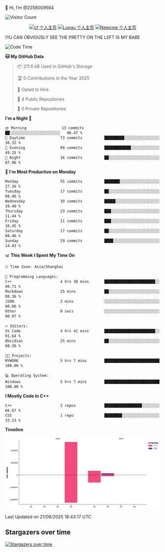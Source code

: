  👋 Hi, I’m @2258009564

![Visitor Count](https://profile-counter.glitch.me/{2258009564}/count.svg)

<!---
2258009564/2258009564 is a ✨ special ✨ repository because its `README.md` (this file) appears on your GitHub profile.
You can click the Preview link to take a look at your changes.
--->

<div align="center">

[![cf 个人主页](https://img.shields.io/badge/codeforces-alisa22580-yellow)](https://codeforces.com/profile/alisa22580)
[![Luogu 个人主页](https://img.shields.io/badge/Luogu-alisa_kujou-blue)](https://www.luogu.com.cn/user/1440708)
[![Newcow 个人主页](https://img.shields.io/badge/nowcoder-lzy-blue)](https://ac.nowcoder.com/acm/contest/profile/51334038)

</div>

!!!U CAN OBVIOUSLY SEE THE PRETTY ON THE LEFT IS MY BABE



<!--START_SECTION:waka-->
![Code Time](http://img.shields.io/badge/Code%20Time-298%20hrs%2040%20mins-blue)

**🐱 My GitHub Data** 

> 📦 211.6 kB Used in GitHub's Storage 
 > 
> 🏆 0 Contributions in the Year 2025
 > 
> 💼 Opted to Hire
 > 
> 📜 4 Public Repositories 
 > 
> 🔑 0 Private Repositories 
 > 
**I'm a Night 🦉** 

```text
🌞 Morning                13 commits          ██░░░░░░░░░░░░░░░░░░░░░░░   06.47 % 
🌆 Daytime                73 commits          █████████░░░░░░░░░░░░░░░░   36.32 % 
🌃 Evening                99 commits          ████████████░░░░░░░░░░░░░   49.25 % 
🌙 Night                  16 commits          ██░░░░░░░░░░░░░░░░░░░░░░░   07.96 % 
```
📅 **I'm Most Productive on Monday** 

```text
Monday                   55 commits          ███████░░░░░░░░░░░░░░░░░░   27.36 % 
Tuesday                  17 commits          ██░░░░░░░░░░░░░░░░░░░░░░░   08.46 % 
Wednesday                39 commits          █████░░░░░░░░░░░░░░░░░░░░   19.40 % 
Thursday                 23 commits          ███░░░░░░░░░░░░░░░░░░░░░░   11.44 % 
Friday                   21 commits          ███░░░░░░░░░░░░░░░░░░░░░░   10.45 % 
Saturday                 17 commits          ██░░░░░░░░░░░░░░░░░░░░░░░   08.46 % 
Sunday                   29 commits          ████░░░░░░░░░░░░░░░░░░░░░   14.43 % 
```


📊 **This Week I Spent My Time On** 

```text
🕑︎ Time Zone: Asia/Shanghai

💬 Programming Languages: 
C++                      4 hrs 38 mins       ███████████████████████░░   90.71 % 
Markdown                 25 mins             ██░░░░░░░░░░░░░░░░░░░░░░░   08.36 % 
JSON                     2 mins              ░░░░░░░░░░░░░░░░░░░░░░░░░   00.86 % 
Other                    0 secs              ░░░░░░░░░░░░░░░░░░░░░░░░░   00.07 % 

🔥 Editors: 
VS Code                  4 hrs 41 mins       ███████████████████████░░   91.64 % 
Obsidian                 25 mins             ██░░░░░░░░░░░░░░░░░░░░░░░   08.36 % 

🐱‍💻 Projects: 
MYWORK                   5 hrs 7 mins        █████████████████████████   100.00 % 

💻 Operating System: 
Windows                  5 hrs 7 mins        █████████████████████████   100.00 % 
```

**I Mostly Code in C++** 

```text
C++                      2 repos             █████████████████░░░░░░░░   66.67 % 
CSS                      1 repo              ████████░░░░░░░░░░░░░░░░░   33.33 % 
```



**Timeline**

![Lines of Code chart](https://raw.githubusercontent.com/2258009564/2258009564/main/assets/bar_graph.png)


 Last Updated on 21/06/2025 18:43:17 UTC
<!--END_SECTION:waka-->

## Stargazers over time
[![Stargazers over time](https://starchart.cc/2258009564/2258009564.svg?variant=adaptive)](https://starchart.cc/2258009564/2258009564)

